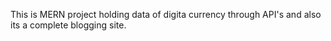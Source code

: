 This is MERN project holding data of digita currency through API's and also its a complete blogging site.
